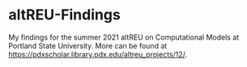# altREU-Findings
My findings for the summer 2021 altREU on Computational Models at Portland State University. More can be found at https://pdxscholar.library.pdx.edu/altreu_projects/12/.
